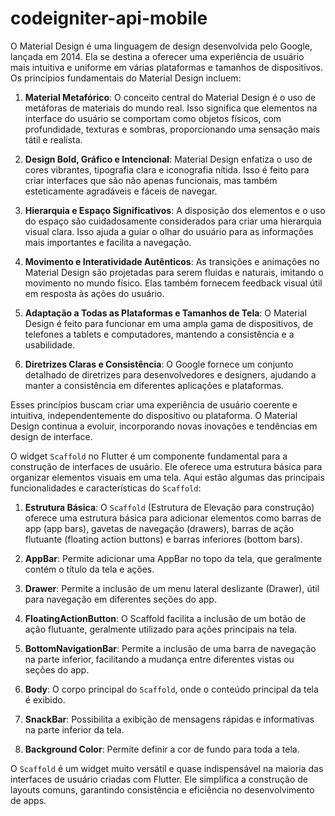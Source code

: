 # codeigniter-api-mobile


O Material Design é uma linguagem de design desenvolvida pelo Google, lançada em 2014. Ela se destina a oferecer uma experiência de usuário mais intuitiva e uniforme em várias plataformas e tamanhos de dispositivos. Os princípios fundamentais do Material Design incluem:

1.  **Material Metafórico**: O conceito central do Material Design é o uso de metáforas de materiais do mundo real. Isso significa que elementos na interface do usuário se comportam como objetos físicos, com profundidade, texturas e sombras, proporcionando uma sensação mais tátil e realista.
    
2.  **Design Bold, Gráfico e Intencional**: Material Design enfatiza o uso de cores vibrantes, tipografia clara e iconografia nítida. Isso é feito para criar interfaces que são não apenas funcionais, mas também esteticamente agradáveis e fáceis de navegar.
    
3.  **Hierarquia e Espaço Significativos**: A disposição dos elementos e o uso do espaço são cuidadosamente considerados para criar uma hierarquia visual clara. Isso ajuda a guiar o olhar do usuário para as informações mais importantes e facilita a navegação.
    
4.  **Movimento e Interatividade Autênticos**: As transições e animações no Material Design são projetadas para serem fluidas e naturais, imitando o movimento no mundo físico. Elas também fornecem feedback visual útil em resposta às ações do usuário.
    
5.  **Adaptação a Todas as Plataformas e Tamanhos de Tela**: O Material Design é feito para funcionar em uma ampla gama de dispositivos, de telefones a tablets e computadores, mantendo a consistência e a usabilidade.
    
6.  **Diretrizes Claras e Consistência**: O Google fornece um conjunto detalhado de diretrizes para desenvolvedores e designers, ajudando a manter a consistência em diferentes aplicações e plataformas.

    
Esses princípios buscam criar uma experiência de usuário coerente e intuitiva, independentemente do dispositivo ou plataforma. O Material Design continua a evoluir, incorporando novas inovações e tendências em design de interface.

O widget `Scaffold` no Flutter é um componente fundamental para a construção de interfaces de usuário. Ele oferece uma estrutura básica para organizar elementos visuais em uma tela. Aqui estão algumas das principais funcionalidades e características do `Scaffold`:

1.  **Estrutura Básica**: O `Scaffold` (Estrutura de Elevação para construção) oferece uma estrutura básica para adicionar elementos como barras de app (app bars), gavetas de navegação (drawers), barras de ação flutuante (floating action buttons) e barras inferiores (bottom bars).
    
2.  **AppBar**: Permite adicionar uma AppBar no topo da tela, que geralmente contém o título da tela e ações.
    
3.  **Drawer**: Permite a inclusão de um menu lateral deslizante (Drawer), útil para navegação em diferentes seções do app.
    
4.  **FloatingActionButton**: O Scaffold facilita a inclusão de um botão de ação flutuante, geralmente utilizado para ações principais na tela.
    
5.  **BottomNavigationBar**: Permite a inclusão de uma barra de navegação na parte inferior, facilitando a mudança entre diferentes vistas ou seções do app.
    
6.  **Body**: O corpo principal do `Scaffold`, onde o conteúdo principal da tela é exibido.
    
7.  **SnackBar**: Possibilita a exibição de mensagens rápidas e informativas na parte inferior da tela.
    
8.  **Background Color**: Permite definir a cor de fundo para toda a tela.
    

O `Scaffold` é um widget muito versátil e quase indispensável na maioria das interfaces de usuário criadas com Flutter. Ele simplifica a construção de layouts comuns, garantindo consistência e eficiência no desenvolvimento de apps.
